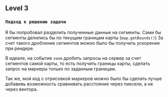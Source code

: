 ## Level 3
### `Подход к решению задачи`
Я бы попробовал разделить полученные данные на сегменты. 
Сами бы сегменты делились бы по текущим границам карты (`map.getBounds()`)
За счет такого дробление сегментов можно было бы получить ускорение при рендере.

В идеале, на событие `zoom` дробить запросы на сервер за счет сегментов самой карты,
то есть получить границы карты, сделать запрос на маркеры только по заданным границам.

Так же, мой код с отрисовкой маркеров можно было бы сделать лучше
добавивь возможность сравнивать расстояние через пиксели, а не через вектора.

